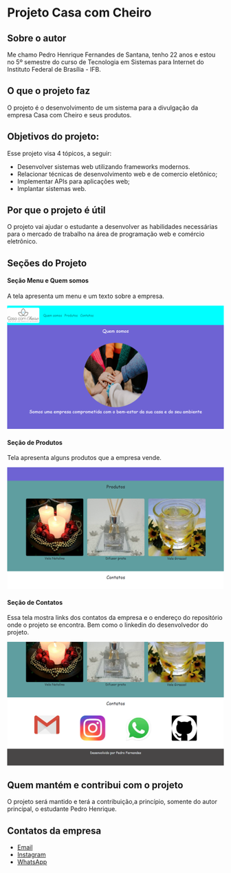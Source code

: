 # Projeto Casa com Cheiro


## Sobre o autor

Me chamo Pedro Henrique Fernandes de Santana, tenho 22 anos e estou no 5º semestre do curso de Tecnologia em Sistemas para Internet do Instituto Federal de Brasília - IFB.

## O que o projeto faz

O projeto é o desenvolvimento de um sistema para a divulgação da empresa Casa com Cheiro e seus produtos.

## Objetivos do projeto:
Esse projeto visa 4 tópicos, a seguir:
 - Desenvolver sistemas web utilizando frameworks modernos.
 - Relacionar técnicas de desenvolvimento web e de comercio eletônico;
 - Implementar APIs para aplicações web;
 - Implantar sistemas web.
 
## Por que o projeto é útil

O projeto vai ajudar o estudante a desenvolver as habilidades necessárias para o mercado de trabalho na área de programação web e comércio eletrônico.

## Seções do Projeto

#### Seção Menu e Quem somos

A tela apresenta um menu e um texto sobre a empresa.

![](telas/tela1.png)

#### Seção de Produtos

Tela apresenta alguns produtos que a empresa vende.

![](telas/tela2.png)

#### Seção de Contatos

Essa tela mostra links dos contatos da empresa e o endereço do repositório onde o projeto se encontra. Bem como o linkedin do desenvolvedor do projeto.

![](telas/tela3.png)


## Quem mantém e contribui com o projeto

O projeto será mantido e terá a contribuição,a princípio, somente do autor principal, o estudante Pedro Henrique.

## Contatos da empresa

- [Email](mailto:casacomcheiro@gmail.com)
- [Instagram](https:////www.instagram.com/casacomcheiro/)
- [WhatsApp](http://api.whatsapp.com/send?text=Olá!%20Visitei%20seu%20site%20e%20gostaria%20de%20saber%20mais%20sobre%20os%20produtos%20!&1=pt_BR&phone=5561992005914)
